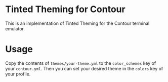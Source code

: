 # Tinted Theming for Contour
This is an implementation of Tinted Theming for the Contour terminal emulator.

# Usage
Copy the contents of `themes/your-theme.yml` to the `color_schemes` key of your
`contour.yml`. Then you can set your desired theme in the `colors` key of your
profile.
